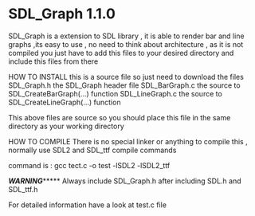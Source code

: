 # SDL_Graph 1.1.0
SDL_Graph is a extension to SDL library , it is able to render bar and line graphs ,its easy to use , no need to think about architecture , as it is not compiled you just have to  add this files to your desired directory and include this files from there 

HOW TO INSTALL
this is a source file so just need to download the files
SDL_Graph.h the SDL_Graph header file
SDL_BarGraph.c the source to SDL_CreateBarGraph(...) function
SDL_LineGraph.c the source to SDL_CreateLineGraph(...) function

This above files are source so you should place this file in the same directory as your working directory

HOW TO COMPILE 
There is no special linker or anything to compile this , normally use SDL2 and SDL_ttf compile commands 

command is : gcc tect.c -o test -lSDL2 -lSDL2_ttf

*********WARNING**************
 Always include SDL_Graph.h after including SDL.h and SDL_ttf.h
 
For detailed information have a look at test.c file 
